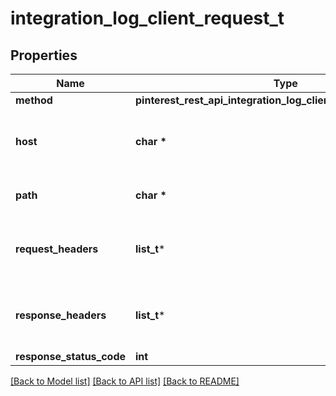 # integration_log_client_request_t

## Properties
Name | Type | Description | Notes
------------ | ------------- | ------------- | -------------
**method** | **pinterest_rest_api_integration_log_client_request_METHOD_e** |  | 
**host** | **char \*** | HTTP request host from host header. | 
**path** | **char \*** | HTTP request path. | 
**request_headers** | **list_t*** | HTTP request headers as key-value pairs. | [optional] 
**response_headers** | **list_t*** | HTTP response headers as key-value pairs. | [optional] 
**response_status_code** | **int** |  | [optional] 

[[Back to Model list]](../README.md#documentation-for-models) [[Back to API list]](../README.md#documentation-for-api-endpoints) [[Back to README]](../README.md)


